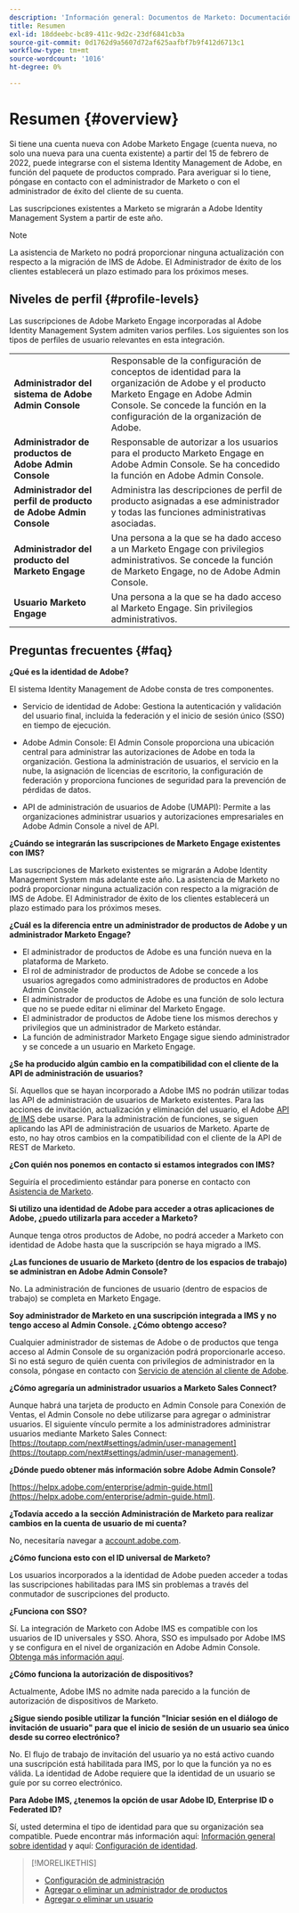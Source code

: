 ```yaml
---
description: 'Información general: Documentos de Marketo: Documentación del producto'
title: Resumen
exl-id: 18ddeebc-bc89-411c-9d2c-23df6841cb3a
source-git-commit: 0d1762d9a5607d72af625aafbf7b9f412d6713c1
workflow-type: tm+mt
source-wordcount: '1016'
ht-degree: 0%

---
```


# Resumen {#overview}

Si tiene una cuenta nueva con Adobe Marketo Engage (cuenta nueva, no solo una nueva para una cuenta existente) a partir del 15 de febrero de 2022, puede integrarse con el sistema Identity Management de Adobe, en función del paquete de productos comprado. Para averiguar si lo tiene, póngase en contacto con el administrador de Marketo o con el administrador de éxito del cliente de su cuenta.

Las suscripciones existentes a Marketo se migrarán a Adobe Identity Management System a partir de este año.

>[!NOTE]
>
>La asistencia de Marketo no podrá proporcionar ninguna actualización con respecto a la migración de IMS de Adobe. El Administrador de éxito de los clientes establecerá un plazo estimado para los próximos meses.

## Niveles de perfil {#profile-levels}

Las suscripciones de Adobe Marketo Engage incorporadas al Adobe Identity Management System admiten varios perfiles. Los siguientes son los tipos de perfiles de usuario relevantes en esta integración.

<table>
 <tr>
  <td><strong>Administrador del sistema de Adobe Admin Console</strong></td>
  <td>Responsable de la configuración de conceptos de identidad para la organización de Adobe y el producto Marketo Engage en Adobe Admin Console. Se concede la función en la configuración de la organización de Adobe.</td>
 </tr>
 <tr>
  <td><strong>Administrador de productos de Adobe Admin Console</strong></td>
  <td>Responsable de autorizar a los usuarios para el producto Marketo Engage en Adobe Admin Console. Se ha concedido la función en Adobe Admin Console.</td>
 </tr>
 <tr>
  <td><strong>Administrador del perfil de producto de Adobe Admin Console</strong></td>
  <td>Administra las descripciones de perfil de producto asignadas a ese administrador y todas las funciones administrativas asociadas.</td>
 </tr>
 <tr>
  <td><strong>Administrador del producto del Marketo Engage</strong></td>
  <td>Una persona a la que se ha dado acceso a un Marketo Engage con privilegios administrativos. Se concede la función de Marketo Engage, no de Adobe Admin Console.</td>
 </tr>
 <tr>
  <td><strong>Usuario Marketo Engage</strong></td>
  <td>Una persona a la que se ha dado acceso al Marketo Engage. Sin privilegios administrativos.</td>
 </tr>
</table>

## Preguntas frecuentes {#faq}

**¿Qué es la identidad de Adobe?**

El sistema Identity Management de Adobe consta de tres componentes.

* Servicio de identidad de Adobe: Gestiona la autenticación y validación del usuario final, incluida la federación y el inicio de sesión único (SSO) en tiempo de ejecución.

* Adobe Admin Console: El Admin Console proporciona una ubicación central para administrar las autorizaciones de Adobe en toda la organización. Gestiona la administración de usuarios, el servicio en la nube, la asignación de licencias de escritorio, la configuración de federación y proporciona funciones de seguridad para la prevención de pérdidas de datos.

* API de administración de usuarios de Adobe (UMAPI): Permite a las organizaciones administrar usuarios y autorizaciones empresariales en Adobe Admin Console a nivel de API.

**¿Cuándo se integrarán las suscripciones de Marketo Engage existentes con IMS?**

Las suscripciones de Marketo existentes se migrarán a Adobe Identity Management System más adelante este año. La asistencia de Marketo no podrá proporcionar ninguna actualización con respecto a la migración de IMS de Adobe. El Administrador de éxito de los clientes establecerá un plazo estimado para los próximos meses.

**¿Cuál es la diferencia entre un administrador de productos de Adobe y un administrador Marketo Engage?**

* El administrador de productos de Adobe es una función nueva en la plataforma de Marketo.
* El rol de administrador de productos de Adobe se concede a los usuarios agregados como administradores de productos en Adobe Admin Console
* El administrador de productos de Adobe es una función de solo lectura que no se puede editar ni eliminar del Marketo Engage.
* El administrador de productos de Adobe tiene los mismos derechos y privilegios que un administrador de Marketo estándar.
* La función de administrador Marketo Engage sigue siendo administrador y se concede a un usuario en Marketo Engage.

**¿Se ha producido algún cambio en la compatibilidad con el cliente de la API de administración de usuarios?**

Sí. Aquellos que se hayan incorporado a Adobe IMS no podrán utilizar todas las API de administración de usuarios de Marketo existentes. Para las acciones de invitación, actualización y eliminación del usuario, el Adobe [API de IMS](https://www.adobe.io/apis/experienceplatform/umapi-new.html) debe usarse. Para la administración de funciones, se siguen aplicando las API de administración de usuarios de Marketo. Aparte de esto, no hay otros cambios en la compatibilidad con el cliente de la API de REST de Marketo.

**¿Con quién nos ponemos en contacto si estamos integrados con IMS?**

Seguiría el procedimiento estándar para ponerse en contacto con [Asistencia de Marketo](https://nation.marketo.com/t5/support/ct-p/Support).

**Si utilizo una identidad de Adobe para acceder a otras aplicaciones de Adobe, ¿puedo utilizarla para acceder a Marketo?**

Aunque tenga otros productos de Adobe, no podrá acceder a Marketo con identidad de Adobe hasta que la suscripción se haya migrado a IMS.

**¿Las funciones de usuario de Marketo (dentro de los espacios de trabajo) se administran en Adobe Admin Console?**

No. La administración de funciones de usuario (dentro de espacios de trabajo) se completa en Marketo Engage.

**Soy administrador de Marketo en una suscripción integrada a IMS y no tengo acceso al Admin Console. ¿Cómo obtengo acceso?**

Cualquier administrador de sistemas de Adobe o de productos que tenga acceso al Admin Console de su organización podrá proporcionarle acceso. Si no está seguro de quién cuenta con privilegios de administrador en la consola, póngase en contacto con [Servicio de atención al cliente de Adobe](https://helpx.adobe.com/contact.html).

**¿Cómo agregaría un administrador usuarios a Marketo Sales Connect?**

Aunque habrá una tarjeta de producto en Admin Console para Conexión de Ventas, el Admin Console no debe utilizarse para agregar o administrar usuarios. El siguiente vínculo permite a los administradores administrar usuarios mediante Marketo Sales Connect: [https://toutapp.com/next#settings/admin/user-management](https://toutapp.com/next#settings/admin/user-management).

**¿Dónde puedo obtener más información sobre Adobe Admin Console?**

[https://helpx.adobe.com/enterprise/admin-guide.html](https://helpx.adobe.com/enterprise/admin-guide.html).

**¿Todavía accedo a la sección Administración de Marketo para realizar cambios en la cuenta de usuario de mi cuenta?**

No, necesitaría navegar a [account.adobe.com](https://account.adobe.com).

**¿Cómo funciona esto con el ID universal de Marketo?**

Los usuarios incorporados a la identidad de Adobe pueden acceder a todas las suscripciones habilitadas para IMS sin problemas a través del conmutador de suscripciones del producto.

**¿Funciona con SSO?**

Sí. La integración de Marketo con Adobe IMS es compatible con los usuarios de ID universales y SSO. Ahora, SSO es impulsado por Adobe IMS y se configura en el nivel de organización en Adobe Admin Console. [Obtenga más información aquí](https://helpx.adobe.com/enterprise/using/set-up-identity.html).

**¿Cómo funciona la autorización de dispositivos?**

Actualmente, Adobe IMS no admite nada parecido a la función de autorización de dispositivos de Marketo.

**¿Sigue siendo posible utilizar la función &quot;Iniciar sesión en el diálogo de invitación de usuario&quot; para que el inicio de sesión de un usuario sea único desde su correo electrónico?**

No. El flujo de trabajo de invitación del usuario ya no está activo cuando una suscripción está habilitada para IMS, por lo que la función ya no es válida. La identidad de Adobe requiere que la identidad de un usuario se guíe por su correo electrónico.

**Para Adobe IMS, ¿tenemos la opción de usar Adobe ID, Enterprise ID o Federated ID?**

Sí, usted determina el tipo de identidad para que su organización sea compatible. Puede encontrar más información aquí: [Información general sobre identidad](https://helpx.adobe.com/enterprise/using/identity.html) y aquí: [Configuración de identidad](https://helpx.adobe.com/enterprise/using/set-up-identity.html).

>[!MORELIKETHIS]
>
>* [Configuración de administración](/help/marketo/product-docs/administration/marketo-with-adobe-identity/admin-setup.md)
>* [Agregar o eliminar un administrador de productos](/help/marketo/product-docs/administration/marketo-with-adobe-identity/add-or-remove-a-product-admin.md)
>* [Agregar o eliminar un usuario](/help/marketo/product-docs/administration/marketo-with-adobe-identity/add-or-remove-a-user.md)

